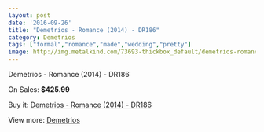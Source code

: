 ```yaml
---
layout: post
date: '2016-09-26'
title: "Demetrios - Romance (2014) - DR186"
category: Demetrios
tags: ["formal","romance","made","wedding","pretty"]
image: http://img.metalkind.com/73693-thickbox_default/demetrios-romance-2014-dr186.jpg
---
```

Demetrios - Romance (2014) - DR186

On Sales: **$425.99**
<a href="https://www.metalkind.com/en/demetrios/18191-demetrios-romance-2014-dr186.html"><amp-img layout="responsive" width="600" height="600" src="//img.metalkind.com/73693-thickbox_default/demetrios-romance-2014-dr186.jpg" alt="Demetrios - Romance (2014) - DR186 0" /></a>
<a href="https://www.metalkind.com/en/demetrios/18191-demetrios-romance-2014-dr186.html"><amp-img layout="responsive" width="600" height="600" src="//img.metalkind.com/73695-thickbox_default/demetrios-romance-2014-dr186.jpg" alt="Demetrios - Romance (2014) - DR186 1" /></a>

Buy it: [Demetrios - Romance (2014) - DR186](https://www.metalkind.com/en/demetrios/18191-demetrios-romance-2014-dr186.html "Demetrios - Romance (2014) - DR186")

View more: [Demetrios](https://www.metalkind.com/en/39-demetrios "Demetrios")